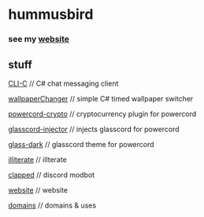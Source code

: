 # hummusbird

### see my [website](https://hummusbird.co.uk)


## stuff

[CLI-C](https://github.com/hummusbird/clic) // C# chat messaging client

[wallpaperChanger](https://github.com/hummusbird/wallpaperChanger) // simple C# timed wallpaper switcher

[powercord-crypto](https://github.com/hummusbird/powercord-crypto) // cryptocurrency plugin for powercord

[glasscord-injector](https://github.com/hummusbird/glasscord-injector) // injects glasscord for powercord

[glass-dark](https://github.com/hummusbird/glass-dark) // glasscord theme for powercord

[illiterate](https://github.com/hummusbird/illiterate) // illterate

[clapped](https://github.com/hummusbird/clapped) // discord modbot

[website](https://github.com/hummusbird/website) // website

[domains](https://github.com/hummusbird/domains) // domains & uses
